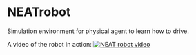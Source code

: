 # NEATrobot
Simulation environment for physical agent to learn how to drive.

A video of the robot in action:
[![NEAT robot video](https://img.youtube.com/vi/mazs1B6lV-0/0.jpg)](https://www.youtube.com/watch?v=mazs1B6lV-0)
